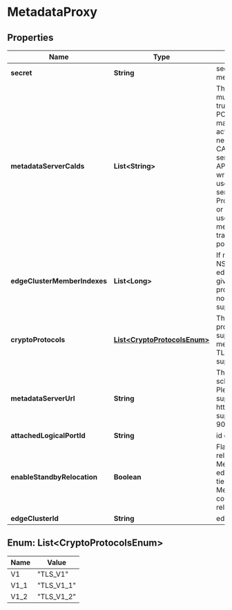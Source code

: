 # MetadataProxy

## Properties
Name | Type | Description | Notes
------------ | ------------- | ------------- | -------------
**secret** | **String** | secret to access metadata server |  [optional]
**metadataServerCaIds** | **List&lt;String&gt;** | The CAs referenced here must be uploaded to the truststore using the API POST /api/v1/trust-management/certificates?action&#x3D;import. User needs to ensure a correct CA for this metedata server is used. The REST API can not detect a wrong CA which was used to verify a different server. If the Metadata Proxy reports an ERROR or NO_BACKUP status, user can check the metadata proxy log at transport node for a possible CA issue.  |  [optional]
**edgeClusterMemberIndexes** | **List&lt;Long&gt;** | If none is provided, the NSX will auto-select two edge-nodes from the given edge cluster. If user provides only one edge node, there will be no HA support.  |  [optional]
**cryptoProtocols** | [**List&lt;CryptoProtocolsEnum&gt;**](#List&lt;CryptoProtocolsEnum&gt;) | The cryptographic protocols listed here are supported by the metadata proxy. The TLSv1.1 and TLSv1.2 are supported by default.  |  [optional]
**metadataServerUrl** | **String** | The URL in format scheme://host:port/path. Please note, the scheme supports only http and https as of now, port supports range 3000 - 9000, inclusive.  | 
**attachedLogicalPortId** | **String** | id of attached logical port |  [optional]
**enableStandbyRelocation** | **Boolean** | Flag to enable the auto-relocation of standby Metadata Proxy in case of edge node failure. Only tier 1 and auto placed Metadata Proxy are considered for the relocation.  |  [optional]
**edgeClusterId** | **String** | edge cluster uuid | 

<a name="List<CryptoProtocolsEnum>"></a>
## Enum: List&lt;CryptoProtocolsEnum&gt;
Name | Value
---- | -----
V1 | &quot;TLS_V1&quot;
V1_1 | &quot;TLS_V1_1&quot;
V1_2 | &quot;TLS_V1_2&quot;
